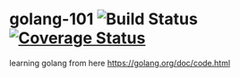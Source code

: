 # golang-101 ![Build Status](https://github.com/lronpaw/golang-101/workflows/Go/badge.svg) [![Coverage Status](https://coveralls.io/repos/github/lronpaw/golang-101/badge.svg?branch=master)](https://coveralls.io/github/lronpaw/golang-101?branch=master)
learning golang from here https://golang.org/doc/code.html
